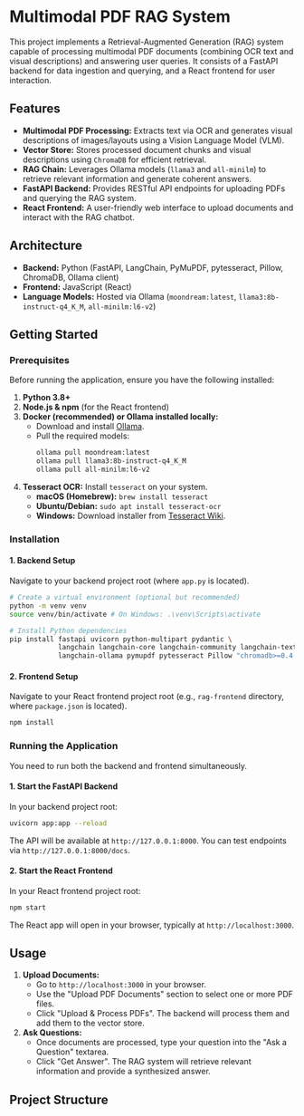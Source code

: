# Multimodal PDF RAG System

This project implements a Retrieval-Augmented Generation (RAG) system capable of processing multimodal PDF documents (combining OCR text and visual descriptions) and answering user queries. It consists of a FastAPI backend for data ingestion and querying, and a React frontend for user interaction.

## Features

*   **Multimodal PDF Processing:** Extracts text via OCR and generates visual descriptions of images/layouts using a Vision Language Model (VLM).
*   **Vector Store:** Stores processed document chunks and visual descriptions using `ChromaDB` for efficient retrieval.
*   **RAG Chain:** Leverages Ollama models (`llama3` and `all-minilm`) to retrieve relevant information and generate coherent answers.
*   **FastAPI Backend:** Provides RESTful API endpoints for uploading PDFs and querying the RAG system.
*   **React Frontend:** A user-friendly web interface to upload documents and interact with the RAG chatbot.

## Architecture

*   **Backend:** Python (FastAPI, LangChain, PyMuPDF, pytesseract, Pillow, ChromaDB, Ollama client)
*   **Frontend:** JavaScript (React)
*   **Language Models:** Hosted via Ollama (`moondream:latest`, `llama3:8b-instruct-q4_K_M`, `all-minilm:l6-v2`)

## Getting Started

### Prerequisites

Before running the application, ensure you have the following installed:

1.  **Python 3.8+**
2.  **Node.js & npm** (for the React frontend)
3.  **Docker (recommended) or Ollama installed locally:**
    *   Download and install [Ollama](https://ollama.com/download).
    *   Pull the required models:
        ```bash
        ollama pull moondream:latest
        ollama pull llama3:8b-instruct-q4_K_M
        ollama pull all-minilm:l6-v2
        ```
4.  **Tesseract OCR:** Install `tesseract` on your system.
    *   **macOS (Homebrew):** `brew install tesseract`
    *   **Ubuntu/Debian:** `sudo apt install tesseract-ocr`
    *   **Windows:** Download installer from [Tesseract Wiki](https://tesseract-ocr.github.io/tessdoc/Installation.html).

### Installation

#### 1. Backend Setup

Navigate to your backend project root (where `app.py` is located).

```bash
# Create a virtual environment (optional but recommended)
python -m venv venv
source venv/bin/activate # On Windows: .\venv\Scripts\activate

# Install Python dependencies
pip install fastapi uvicorn python-multipart pydantic \
            langchain langchain-core langchain-community langchain-text-splitters \
            langchain-ollama pymupdf pytesseract Pillow "chromadb>=0.4.14"
```

#### 2. Frontend Setup

Navigate to your React frontend project root (e.g., `rag-frontend` directory, where `package.json` is located).

```bash
npm install
```

### Running the Application

You need to run both the backend and frontend simultaneously.

#### 1. Start the FastAPI Backend

In your backend project root:

```bash
uvicorn app:app --reload
```

The API will be available at `http://127.0.0.1:8000`. You can test endpoints via `http://127.0.0.1:8000/docs`.

#### 2. Start the React Frontend

In your React frontend project root:

```bash
npm start
```

The React app will open in your browser, typically at `http://localhost:3000`.

## Usage

1.  **Upload Documents:**
    *   Go to `http://localhost:3000` in your browser.
    *   Use the "Upload PDF Documents" section to select one or more PDF files.
    *   Click "Upload & Process PDFs". The backend will process them and add them to the vector store.
2.  **Ask Questions:**
    *   Once documents are processed, type your question into the "Ask a Question" textarea.
    *   Click "Get Answer". The RAG system will retrieve relevant information and provide a synthesized answer.

## Project Structure
